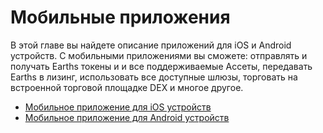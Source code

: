 # Мобильные приложения

В этой главе вы найдете описание приложений для iOS и Android устройств. С мобильными приложениями вы сможете: отправлять и получать Earths токены и и все поддерживаемые Ассеты, передавать Earths в лизинг, использовать все доступные шлюзы, торговать на встроенной торговой площадке DEX и многое другое.

* [Мобильное приложение для iOS устройств](mobile-apps/iOS.md)
* [Мобильное приложение для Android устройств](mobile-apps/android.md)
